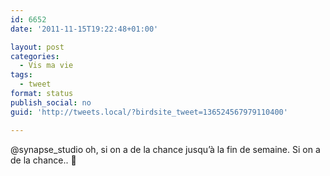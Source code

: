 ```yaml
---
id: 6652
date: '2011-11-15T19:22:48+01:00'

layout: post
categories:
  - Vis ma vie
tags:
  - tweet
format: status
publish_social: no
guid: 'http://tweets.local/?birdsite_tweet=136524567979110400'

---
```


@synapse\_studio oh, si on a de la chance jusqu’à la fin de semaine. Si on a de la chance.. 🙂